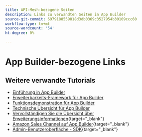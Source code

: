 ```yaml
---
title: API-Mesh-bezogene Seiten
description: Links zu verwandten Seiten in App Builder
source-git-commit: 6979188559818d3db0369c3527954b39109ccc60
workflow-type: tm+mt
source-wordcount: '54'
ht-degree: 0%

---
```


# App Builder-bezogene Links

## Weitere verwandte Tutorials

* [Einführung in App Builder](../app-builder/introduction-to-app-builder.md)
* [Erweiterbarkeits-Framework für App Builder](../app-builder/extensibility-framework-commerce-eventing.md)
* [Funktionsdemonstration für App Builder](../app-builder/app-builder-functional-demonstration.md)
* [Technische Übersicht für App Builder](../app-builder/app-builder-technical-overview.md)
* [Vervollständigen Sie die Übersicht über Erweiterungsinformationen](https://developer.adobe.com/commerce/marketplace/guides/sellers/extension-information/){target="_blank"}
* [Amazon Sales Channel auf App Builder](https://developer.adobe.com/commerce/extensibility/amazon-sales-channel/){target="_blank"}
* [Admin-Benutzeroberfläche - SDK](https://developer.adobe.com/commerce/extensibility/admin-ui-sdk/){target="_blank"}
